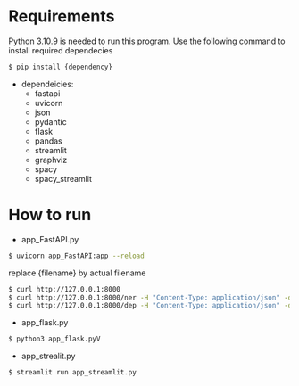 # Requirements
Python 3.10.9 is needed to run this program.
Use the following command to install required dependecies
```bash
$ pip install {dependency}
```
- dependeicies:
  - fastapi
  - uvicorn
  - json
  - pydantic
  - flask
  - pandas
  - streamlit
  - graphviz
  - spacy
  - spacy_streamlit
# How to run
- app_FastAPI.py
```bash
$ uvicorn app_FastAPI:app --reload
```
replace {filename} by actual filename
```bash
$ curl http://127.0.0.1:8000
$ curl http://127.0.0.1:8000/ner -H "Content-Type: application/json" -d@{filename}
$ curl http://127.0.0.1:8000/dep -H "Content-Type: application/json" -d@{filename}
```
- app_flask.py
```bash
$ python3 app_flask.pyV
```
- app_strealit.py
```bash
$ streamlit run app_streamlit.py
  ```
